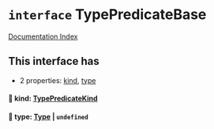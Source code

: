 # `interface` TypePredicateBase

[Documentation Index](../README.md)

## This interface has

- 2 properties:
[kind](#-kind-typepredicatekind),
[type](#-type-type--undefined)


#### 📄 kind: [TypePredicateKind](../enum.TypePredicateKind/README.md)



#### 📄 type: [Type](../interface.Type/README.md) | `undefined`



